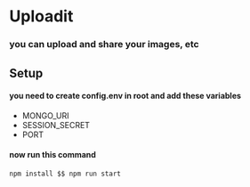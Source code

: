# Uploadit
### you can upload and share your images, etc


## Setup
#### you need to create config.env in root and add these variables
* MONGO_URI
* SESSION_SECRET
* PORT


#### now run this command
```shell
npm install $$ npm run start
```
